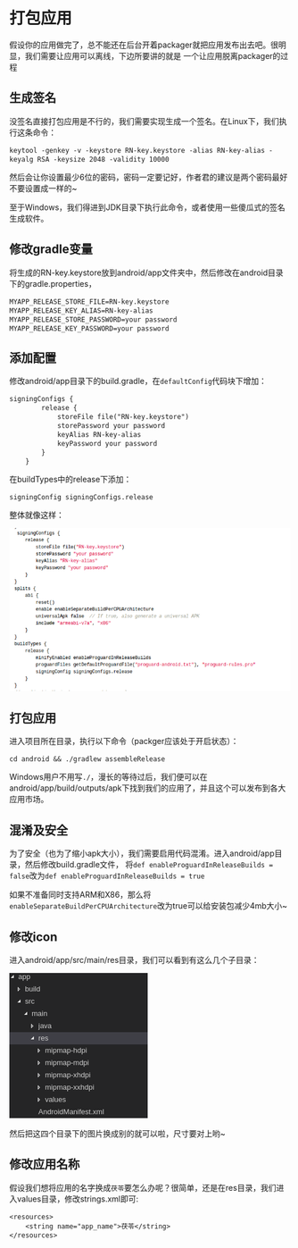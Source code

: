 # 打包应用

假设你的应用做完了，总不能还在后台开着packager就把应用发布出去吧。很明显，我们需要让应用可以离线，下边所要讲的就是
一个让应用脱离packager的过程

## 生成签名

没签名直接打包应用是不行的，我们需要实现生成一个签名。在Linux下，我们执行这条命令：

```
keytool -genkey -v -keystore RN-key.keystore -alias RN-key-alias -keyalg RSA -keysize 2048 -validity 10000
```

然后会让你设置最少6位的密码，密码一定要记好，作者君的建议是两个密码最好不要设置成一样的~

至于Windows，我们得进到JDK目录下执行此命令，或者使用一些傻瓜式的签名生成软件。

## 修改gradle变量

将生成的RN-key.keystore放到android/app文件夹中，然后修改在android目录下的gradle.properties，

```
MYAPP_RELEASE_STORE_FILE=RN-key.keystore
MYAPP_RELEASE_KEY_ALIAS=RN-key-alias 
MYAPP_RELEASE_STORE_PASSWORD=your password
MYAPP_RELEASE_KEY_PASSWORD=your password
```

## 添加配置

修改android/app目录下的build.gradle，在`defaultConfig`代码块下增加：

```
signingConfigs {
        release {
            storeFile file("RN-key.keystore")
            storePassword your password
            keyAlias RN-key-alias 
            keyPassword your password
        }
    }
```

在buildTypes中的release下添加：

```
signingConfig signingConfigs.release
```

整体就像这样：

![PNG](./images/10.1.png)

## 打包应用

进入项目所在目录，执行以下命令（packger应该处于开启状态）：

```
cd android && ./gradlew assembleRelease
```

Windows用户不用写`./`，漫长的等待过后，我们便可以在
android/app/build/outputs/apk下找到我们的应用了，并且这个可以发布到各大应用市场。

## 混淆及安全

为了安全（也为了缩小apk大小），我们需要启用代码混淆。进入android/app目录，然后修改build.gradle文件，
将`def enableProguardInReleaseBuilds = false`改为`def enableProguardInReleaseBuilds = true`

如果不准备同时支持ARM和X86，那么将`enableSeparateBuildPerCPUArchitecture`改为true可以给安装包减少4mb大小~

## 修改icon

进入android/app/src/main/res目录，我们可以看到有这么几个子目录：

![PNG](./images/10.2.png)

然后把这四个目录下的图片换成别的就可以啦，尺寸要对上哟~

## 修改应用名称

假设我们想将应用的名字换成`茯苓`要怎么办呢？很简单，还是在res目录，我们进入values目录，修改strings.xml即可:

```
<resources>
    <string name="app_name">茯苓</string>
</resources>
```

